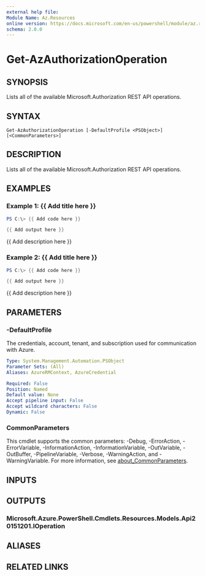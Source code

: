 ```yaml
---
external help file:
Module Name: Az.Resources
online version: https://docs.microsoft.com/en-us/powershell/module/az.resources/get-azauthorizationoperation
schema: 2.0.0
---
```


# Get-AzAuthorizationOperation

## SYNOPSIS
Lists all of the available Microsoft.Authorization REST API operations.

## SYNTAX

```
Get-AzAuthorizationOperation [-DefaultProfile <PSObject>] [<CommonParameters>]
```

## DESCRIPTION
Lists all of the available Microsoft.Authorization REST API operations.

## EXAMPLES

### Example 1: {{ Add title here }}
```powershell
PS C:\> {{ Add code here }}

{{ Add output here }}
```

{{ Add description here }}

### Example 2: {{ Add title here }}
```powershell
PS C:\> {{ Add code here }}

{{ Add output here }}
```

{{ Add description here }}

## PARAMETERS

### -DefaultProfile
The credentials, account, tenant, and subscription used for communication with Azure.

```yaml
Type: System.Management.Automation.PSObject
Parameter Sets: (All)
Aliases: AzureRMContext, AzureCredential

Required: False
Position: Named
Default value: None
Accept pipeline input: False
Accept wildcard characters: False
Dynamic: False
```

### CommonParameters
This cmdlet supports the common parameters: -Debug, -ErrorAction, -ErrorVariable, -InformationAction, -InformationVariable, -OutVariable, -OutBuffer, -PipelineVariable, -Verbose, -WarningAction, and -WarningVariable. For more information, see [about_CommonParameters](http://go.microsoft.com/fwlink/?LinkID=113216).

## INPUTS

## OUTPUTS

### Microsoft.Azure.PowerShell.Cmdlets.Resources.Models.Api20151201.IOperation

## ALIASES

## RELATED LINKS

